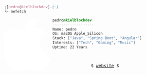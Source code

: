 

```css
┌[pedro@kielblockdev]-(~)
└> mefetch
```
 

<div style="display:block;text-align:left">
  <img align="left" 
       src="data:image/svg+xml;utf8,
       <svg xmlns='http://www.w3.org/2000/svg' viewBox='0 0 848 1000' fill='white'>
         <path d='M833 734c-14 33-32 63-53 92-29 40-53 68-74 86-30 27-62 41-97 41-25 0-55-7-91-21-36-14-69-21-98-21-30 0-62 7-97 21-35 14-64 21-87 21-36 2-70-13-102-43-21-18-46-48-77-90-33-45-59-97-80-155-22-63-33-124-33-184 0-68 15-127 44-176 23-40 53-72 91-95 38-23 79-35 122-37 24 0 55 8 94 23 38 15 63 23 74 23 8 0 35-9 81-26 43-15 80-22 111-19 82 7 144 39 185 97-73 44-109 105-109 181 0 60 22 111 67 152 20 19 43 33 69 43-6 19-14 38-23 56zM586 0c0 51-19 98-56 140-45 52-99 82-158 77-1-6-1-12-1-19 0-49 21-101 58-143 19-22 43-40 72-54 28-14 55-21 81-22 1 7 2 14 2 21z'/>
       </svg>" 
       border="0" style="width:156px;">
  
  ```css
  pedro@kielblockdev
  -------------------
  Name: pedro
  OS: macOS Apple_Silicon
  Stack: ["Java", "Spring Boot", "Angular"]
  Interests: ["Tech", "Gaming", "Music"]
  Uptime: 22 Years
  ```
</div>



<br />
<p align="center">
  <samp>
    $  <a href="https://kielblock.dev" target="_blank">website</a>  $
  </samp>
</p>






